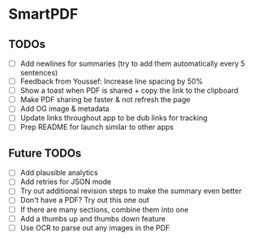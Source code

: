 # SmartPDF

## TODOs

- [ ] Add newlines for summaries (try to add them automatically every 5 sentences)
- [ ] Feedback from Youssef: Increase line spacing by 50%
- [ ] Show a toast when PDF is shared + copy the link to the clipboard
- [ ] Make PDF sharing be faster & not refresh the page
- [ ] Add OG image & metadata
- [ ] Update links throughout app to be dub links for tracking
- [ ] Prep README for launch similar to other apps

## Future TODOs

- [ ] Add plausible analytics
- [ ] Add retries for JSON mode
- [ ] Try out additional revision steps to make the summary even better
- [ ] Don't have a PDF? Try out this one out
- [ ] If there are many sections, combine them into one
- [ ] Add a thumbs up and thumbs down feature
- [ ] Use OCR to parse out any images in the PDF

